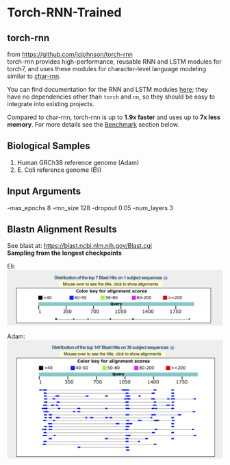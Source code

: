 # Torch-RNN-Trained

## torch-rnn
from https://github.com/jcjohnson/torch-rnn <br/>
torch-rnn provides high-performance, reusable RNN and LSTM modules for torch7, and uses these modules for character-level
language modeling similar to [char-rnn](https://github.com/karpathy/char-rnn).

You can find documentation for the RNN and LSTM modules [here](doc/modules.md); they have no dependencies other than `torch`
and `nn`, so they should be easy to integrate into existing projects.

Compared to char-rnn, torch-rnn is up to **1.9x faster** and uses up to **7x less memory**. For more details see 
the [Benchmark](#benchmarks) section below.

## Biological Samples
1. Human GRCh38 reference genome (Adam)
2. E. Coli reference genome (Eli)

## Input Arguments
-max_epochs 8 -rnn_size 128 -dropout 0.05 -num_layers 3

## Blastn Alignment Results
See blast at: https://blast.ncbi.nlm.nih.gov/Blast.cgi<br/>
**Sampling from the longest checkpoints**<br/>

Eli:
![alt text](https://github.com/flynn-chen/Torch-RNN-Trained/blob/master/Screen%20Shot%202018-08-20%20at%202.49.26%20PM.png)

Adam:
![alt text](https://github.com/flynn-chen/Torch-RNN-Trained/blob/master/Screen%20Shot%202018-08-20%20at%202.54.59%20PM.png)
